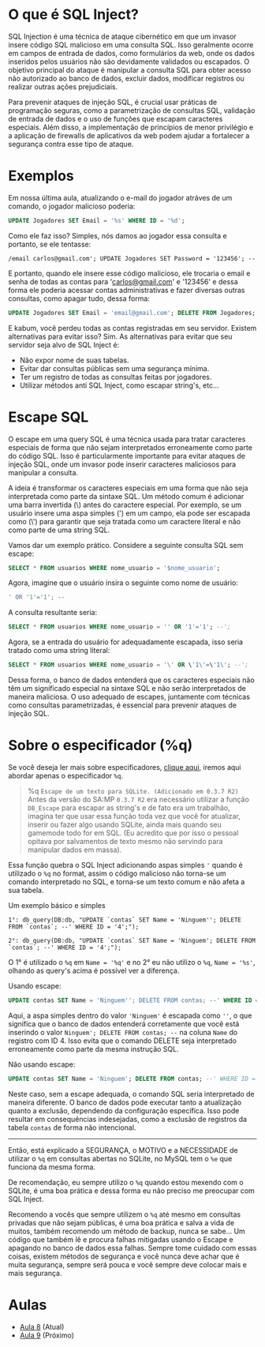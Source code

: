 # O que é SQL Inject?
SQL Injection é uma técnica de ataque cibernético em que um invasor insere código SQL malicioso em uma consulta SQL. Isso geralmente ocorre em campos de entrada de dados, como formulários da web, onde os dados inseridos pelos usuários não são devidamente validados ou escapados. O objetivo principal do ataque é manipular a consulta SQL para obter acesso não autorizado ao banco de dados, excluir dados, modificar registros ou realizar outras ações prejudiciais.

Para prevenir ataques de injeção SQL, é crucial usar práticas de programação seguras, como a parametrização de consultas SQL, validação de entrada de dados e o uso de funções que escapam caracteres especiais. Além disso, a implementação de princípios de menor privilégio e a aplicação de firewalls de aplicativos da web podem ajudar a fortalecer a segurança contra esse tipo de ataque.

# Exemplos
Em nossa última aula, atualizando o e-mail do jogador atráves de um comando, o jogador malicioso poderia:
```sql
UPDATE Jogadores SET Email = '%s' WHERE ID = '%d';
```
Como ele faz isso? Simples, nós damos ao jogador essa consulta e portanto, se ele tentasse:
```pwn
/email carlos@gmail.com'; UPDATE Jogadores SET Password = '123456'; --
```
E portanto, quando ele insere esse código malicioso, ele trocaria o email e senha de todas as contas para 'carlos@gmail.com' e '123456' e dessa forma ele poderia acessar contas administrativas e fazer diversas outras consultas, como apagar tudo, dessa forma:
```sql
UPDATE Jogadores SET Email = 'email@gmail.com'; DELETE FROM Jogadores; --' WHERE ID = '%d';
```
E kabum, você perdeu todas as contas registradas em seu servidor. Existem alternativas para evitar isso? Sim. As alternativas para evitar que seu servidor seja alvo de SQL Inject é:

- Não expor nome de suas tabelas.
- Evitar dar consultas públicas sem uma segurança mínima.
- Ter um registro de todas as consultas feitas por jogadores.
- Utilizar métodos anti SQL Inject, como escapar string's, etc...

# Escape SQL
O escape em uma query SQL é uma técnica usada para tratar caracteres especiais de forma que não sejam interpretados erroneamente como parte do código SQL. Isso é particularmente importante para evitar ataques de injeção SQL, onde um invasor pode inserir caracteres maliciosos para manipular a consulta.

A ideia é transformar os caracteres especiais em uma forma que não seja interpretada como parte da sintaxe SQL. Um método comum é adicionar uma barra invertida (\\) antes do caractere especial. Por exemplo, se um usuário insere uma aspa simples (') em um campo, ela pode ser escapada como (\\') para garantir que seja tratada como um caractere literal e não como parte de uma string SQL.

Vamos dar um exemplo prático. Considere a seguinte consulta SQL sem escape:
```sql
SELECT * FROM usuarios WHERE nome_usuario = '$nome_usuario';
```

Agora, imagine que o usuário insira o seguinte como nome de usuário:
```sql
' OR '1'='1'; --
```

A consulta resultante seria:
```sql
SELECT * FROM usuarios WHERE nome_usuario = '' OR '1'='1'; --';
```

Agora, se a entrada do usuário for adequadamente escapada, isso seria tratado como uma string literal:
```sql
SELECT * FROM usuarios WHERE nome_usuario = '\' OR \'1\'=\'1\'; --';
```

Dessa forma, o banco de dados entenderá que os caracteres especiais não têm um significado especial na sintaxe SQL e não serão interpretados de maneira maliciosa. O uso adequado de escapes, juntamente com técnicas como consultas parametrizadas, é essencial para prevenir ataques de injeção SQL.



# Sobre o especificador (%q)
Se você deseja ler mais sobre especificadores, [clique aqui](https://www.open.mp/docs/scripting/functions/format), iremos aqui abordar apenas o especificador `%q`.


> %q `Escape de um texto para SQLite. (Adicionado em 0.3.7 R2)`
Antes da versão do SA:MP `0.3.7 R2` era necessário utilizar a função `DB_Escape` para escapar as string's e de fato era um trabalhão, imagina ter que usar essa função toda vez que você for atualizar, inserir ou fazer algo usando SQLite, ainda mais quando seu gamemode todo for em SQL. (Eu acredito que por isso o pessoal opitava por salvamentos de texto mesmo não servindo para manipular dados em massa).

Essa função quebra o SQL Inject adicionando aspas simples `'` quando é utilizado o `%q` no format, assim o código malicioso não torna-se um comando interpretado no SQL, e torna-se um texto comum e não afeta a sua tabela.

Um exemplo básico e simples
```pwn
1°: db_query(DB:db, "UPDATE `contas` SET Name = 'Ninguem''; DELETE FROM `contas`; --' WHERE ID = '4';");

2°: db_query(DB:db, "UPDATE `contas` SET Name = 'Ninguem'; DELETE FROM `contas`; --' WHERE ID = '4';");
```
O 1° é utilizado o `%q` em `Name = '%q'` e no 2° eu não utilizo o `%q`, `Name = '%s'`, olhando as query's acima é possível ver a diferença.

Usando escape:
```sql
UPDATE contas SET Name = 'Ninguem''; DELETE FROM contas; --' WHERE ID = '4';
```
Aqui, a aspa simples dentro do valor `'Ninguem'` é escapada como `''`, o que significa que o banco de dados entenderá corretamente que você está inserindo o valor `Ninguem'; DELETE FROM contas; --` na coluna `Name` do registro com ID 4. Isso evita que o comando DELETE seja interpretado erroneamente como parte da mesma instrução SQL.

Não usando escape:
```sql
UPDATE contas SET Name = 'Ninguem'; DELETE FROM contas; --' WHERE ID = '4';
```
Neste caso, sem a escape adequada, o comando SQL seria interpretado de maneira diferente. O banco de dados pode executar tanto a atualização quanto a exclusão, dependendo da configuração específica. Isso pode resultar em consequências indesejadas, como a exclusão de registros da tabela `contas` de forma não intencional.

-----
Então, está explicado a SEGURANÇA, o MOTIVO e a NECESSIDADE de utilizar o `%q` em consultas abertas no SQLite, no MySQL tem o `%e` que funciona da mesma forma.

De recomendação, eu sempre utilizo o `%q` quando estou mexendo com o SQLite, é uma boa prática e dessa forma eu não preciso me preocupar com SQL Inject.

Recomendo a vocês que sempre utilizem o `%q` até mesmo em consultas privadas que não sejam públicas, é uma boa prática e salva a vida de muitos, também recomendo um método de backup, nunca se sabe... Um código que também lê e procura falhas mitigadas usando o Escape e apagando no banco de dados essa falhas. Sempre tome cuidado com essas coisas, existem métodos de segurança e você nunca deve achar que é muita segurança, sempre será pouca e você sempre deve colocar mais e mais segurança.

# Aulas
- [Aula 8](https://github.com/CarlinCV/sqlite-samp/blob/main/Aulas/Aula_8.md) (Atual)
- [Aula 9](https://github.com/CarlinCV/sqlite-samp/blob/main/Aulas/Aula_9.md) (Próximo)